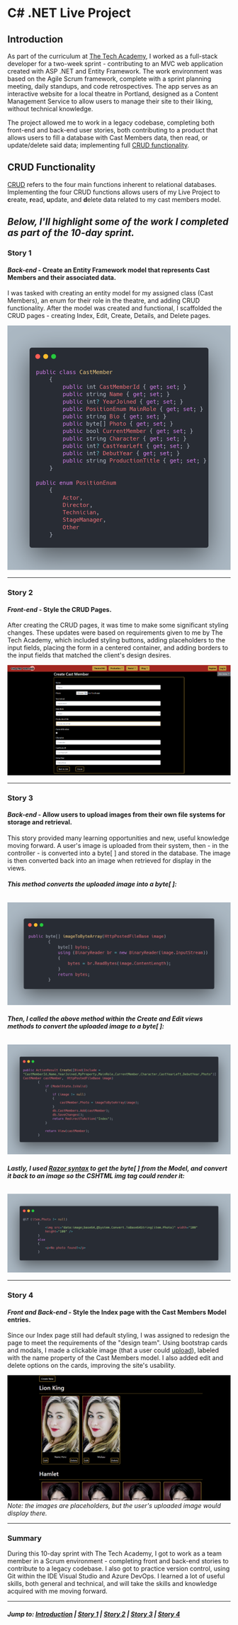 # C# .NET Live Project
## Introduction
As part of the curriculum at [The Tech Academy](https://learncodinganywhere.com), I worked as a full-stack developer for a two-week sprint - contributing to an MVC web application created with ASP .NET and Entity Framework. The work environment was based on the Agile Scrum framework, complete with a sprint planning meeting, daily standups, and code retrospectives. The app serves as an interactive website for a local theatre in Portland, designed as a Content Management Service to allow users to manage their site to their liking, without technical knowledge.

The project allowed me to work in a legacy codebase, completing both front-end and back-end user stories, both contributing to a product that allows users to fill a database with Cast Members data, then read, or update/delete said data; implementing full [CRUD functionality](#crud-functionality).

## CRUD Functionality
[CRUD](https://learn.microsoft.com/en-us/iis-administration/api/crud) refers to the four main functions inherent to relational databases. Implementing the four CRUD functions allows users of my Live Project to **c**reate, **r**ead, **u**pdate, and **d**elete data related to my cast members model.

## ***Below, I'll highlight some of the work I completed as part of the 10-day sprint.***

### Story 1 
#### ***Back-end*** - Create an Entity Framework model that represents Cast Members and their associated data.
I was tasked with creating an entity model for my assigned class (Cast Members), an enum for their role in the theatre, and adding CRUD functionality. After the model was created and functional, I scaffolded the CRUD pages - creating  Index, Edit, Create, Details, and Delete pages. 

![A code snippet of the Cast Members model and its properties](https://github.com/jmternes/C-Sharp-Live-Project/blob/main/myModel.png?raw=true)

<hr/>

### Story 2 
#### ***Front-end*** - Style the CRUD Pages.
After creating the CRUD pages, it was time to make some significant styling changes. These updates were based on requirements given to me by The Tech Academy, which included styling buttons, adding placeholders to the input fields, placing the form in a centered container, and adding borders to the input fields that matched the client's design desires. 

![A screenshot of the website's design](https://github.com/jmternes/C-Sharp-Live-Project/blob/main/CreatePage.png?raw=true)

<hr/>

### Story 3
#### ***Back-end*** - Allow users to upload images from their own file systems for storage and retrieval.
This story provided many learning opportunities and new, useful knowledge moving forward. A user's image is uploaded from their system, then - in the controller - is converted into a byte[ ] and stored in the database. The image is then converted back into an image when retrieved for display in the views. 

###### ***This method converts the uploaded image into a byte[ ]:***

![A code snippet of the image to byte array method](https://github.com/jmternes/C-Sharp-Live-Project/blob/main/Image%20to%20Byte%5B%5D%20Method.png?raw=true)

###### ***Then, I called the above method within the Create and Edit views methods to convert the uploaded image to a byte[ ]:***

![A code snippet of the Create views method](https://github.com/jmternes/C-Sharp-Live-Project/blob/main/Image%202%20Byte%5B%5D%20Method%20Called.png?raw=true)

###### ***Lastly, I used [Razor syntax](https://learn.microsoft.com/en-us/aspnet/web-pages/overview/getting-started/introducing-razor-syntax-c) to get the byte[ ] from the Model, and convert it back to an image so the CSHTML img tag could render it:***

![A code snippet of the CSHTML file](https://github.com/jmternes/C-Sharp-Live-Project/blob/main/Display%20the%20Converted%20Image.png?raw=true)

<hr/>

### Story 4 
#### ***Front and Back-end*** - Style the Index page with the Cast Members Model entries.
Since our Index page still had default styling, I was assigned to redesign the page to meet the requirements of the "design team". Using bootstrap cards and modals, I made a clickable image (that a user could [upload](#story-3)), labeled with the name property of the Cast Members model. I also added edit and delete options on the cards, improving the site's usability.

![](https://github.com/jmternes/C-Sharp-Live-Project/blob/main/IndexPage.png?raw=true)
*Note: the images are placeholders, but the user's uploaded image would display there.*

<hr/>

### Summary
During this 10-day sprint with The Tech Academy, I got to work as a team member in a Scrum environment - completing front and back-end stories to contribute to a legacy codebase. I also got to practice version control, using Git within the IDE Visual Studio and Azure DevOps. I learned a lot of useful skills, both general and technical, and will take the skills and knowledge acquired with me moving forward.

<hr/>

###### ***Jump to: [Introduction](#introduction) | [Story 1](#story-1) | [Story 2](#story-2) | [Story 3](#story-3) | [Story 4](#story-4)***

